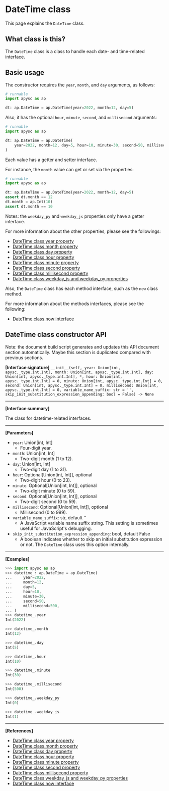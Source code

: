 # DateTime class

This page explains the `DateTime` class.

## What class is this?

The `DateTime` class is a class to handle each date- and time-related interface.

## Basic usage

The constructor requires the `year`, `month`, and `day` arguments, as follows:

```py
# runnable
import apysc as ap

dt: ap.DateTime = ap.DateTime(year=2022, month=12, day=5)
```

Also, it has the optional `hour`, `minute`, `second`, and `millisecond` arguments:

```py
# runnable
import apysc as ap

dt: ap.DateTime = ap.DateTime(
    year=2022, month=12, day=5, hour=10, minute=30, second=50, millisecond=500
)
```

Each value has a getter and setter interface.

For instance, the `month` value can get or set via the properties:

```py
# runnable
import apysc as ap

dt: ap.DateTime = ap.DateTime(year=2022, month=12, day=5)
assert dt.month == 12
dt.month = ap.Int(10)
assert dt.month == 10
```

Notes: the `weekday_py` and `weekday_js` properties only have a getter interface.

For more information about the other properties, please see the followings:

- [DateTime class year property](datetime_year.md)
- [DateTime class month property](datetime_month.md)
- [DateTime class day property](datetime_day.md)
- [DateTime class hour property](datetime_hour.md)
- [DateTime class minute property](datetime_minute.md)
- [DateTime class second property](datetime_second.md)
- [DateTime class millisecond property](datetime_millisecond.md)
- [DateTime class weekday_js and weekday_py properties](datetime_weekday_js_and_weekday_py.md)

Also, the `DateTime` class has each method interface, such as the `now` class method.

For more information about the methods interfaces, please see the following:

- [DateTime class now interface](datetime_now.md)

## DateTime class constructor API

<!-- Docstring: apysc._time.datetime_.DateTime.__init__ -->

<span class="inconspicuous-txt">Note: the document build script generates and updates this API document section automatically. Maybe this section is duplicated compared with previous sections.</span>

**[Interface signature]** `__init__(self, year: Union[int, apysc._type.int.Int], month: Union[int, apysc._type.int.Int], day: Union[int, apysc._type.int.Int], *, hour: Union[int, apysc._type.int.Int] = 0, minute: Union[int, apysc._type.int.Int] = 0, second: Union[int, apysc._type.int.Int] = 0, millisecond: Union[int, apysc._type.int.Int] = 0, variable_name_suffix: str = '', skip_init_substitution_expression_appending: bool = False) -> None`<hr>

**[Interface summary]**

The class for datetime-related interfaces.<hr>

**[Parameters]**

- `year`: Union[int, Int]
  - Four-digit year.
- `month`: Union[int, Int]
  - Two-digit month (1 to 12).
- `day`: Union[int, Int]
  - Two-digit day (1 to 31).
- `hour`: Optional[Union[int, Int]], optional
  - Two-digit hour (0 to 23).
- `minute`: Optional[Union[int, Int]], optional
  - Two-digit minute (0 to 59).
- `second`: Optional[Union[int, Int]], optional
  - Two-digit second (0 to 59).
- `millisecond`: Optional[Union[int, Int]], optional
  - Millisecond (0 to 999).
- `variable_name_suffix`: str, default ''
  - A JavaScript variable name suffix string. This setting is sometimes useful for JavaScript's debugging.
- `skip_init_substitution_expression_appending`: bool, default False
  - A boolean indicates whether to skip an initial substitution expression or not. The `DateTime` class uses this option internally.

<hr>

**[Examples]**

```py
>>> import apysc as ap
>>> datetime_: ap.DateTime = ap.DateTime(
...     year=2022,
...     month=12,
...     day=5,
...     hour=10,
...     minute=30,
...     second=50,
...     millisecond=500,
... )
>>> datetime_.year
Int(2022)

>>> datetime_.month
Int(12)

>>> datetime_.day
Int(5)

>>> datetime_.hour
Int(10)

>>> datetime_.minute
Int(30)

>>> datetime_.millisecond
Int(500)

>>> datetime_.weekday_py
Int(0)

>>> datetime_.weekday_js
Int(1)
```

<hr>

**[References]**

- [DateTime class year property](https://simon-ritchie.github.io/apysc/en/datetime_year.html)
- [DateTime class month property](https://simon-ritchie.github.io/apysc/en/datetime_month.html)
- [DateTime class day property](https://simon-ritchie.github.io/apysc/en/datetime_day.html)
- [DateTime class hour property](https://simon-ritchie.github.io/apysc/en/datetime_hour.html)
- [DateTime class minute property](https://simon-ritchie.github.io/apysc/en/datetime_minute.html)
- [DateTime class second property](https://simon-ritchie.github.io/apysc/en/datetime_second.html)
- [DateTime class millisecond property](https://simon-ritchie.github.io/apysc/en/datetime_millisecond.html)
- [DateTime class weekday_js and weekday_py properties](https://simon-ritchie.github.io/apysc/en/datetime_weekday_js_and_weekday_py.html)
- [DateTime class now interface](https://simon-ritchie.github.io/apysc/en/datetime_now.html)